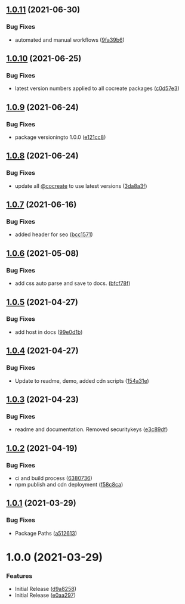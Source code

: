 ## [1.0.11](https://github.com/CoCreate-app/CoCreate-toggle/compare/v1.0.10...v1.0.11) (2021-06-30)


### Bug Fixes

* automated and manual workflows ([9fa39b6](https://github.com/CoCreate-app/CoCreate-toggle/commit/9fa39b6d15a1e769cf04ec3b20b1430a139dff94))

## [1.0.10](https://github.com/CoCreate-app/CoCreate-toggle/compare/v1.0.9...v1.0.10) (2021-06-25)


### Bug Fixes

* latest version numbers applied to all cocreate packages ([c0d57e3](https://github.com/CoCreate-app/CoCreate-toggle/commit/c0d57e30297e63cdaf14d4d9e018e41192657803))

## [1.0.9](https://github.com/CoCreate-app/CoCreate-toggle/compare/v1.0.8...v1.0.9) (2021-06-24)


### Bug Fixes

* package versioningto 1.0.0 ([e121cc8](https://github.com/CoCreate-app/CoCreate-toggle/commit/e121cc8bfe13320bddf75509c4a7e2b90c42eec2))

## [1.0.8](https://github.com/CoCreate-app/CoCreate-toggle/compare/v1.0.7...v1.0.8) (2021-06-24)


### Bug Fixes

* update all [@cocreate](https://github.com/cocreate) to use latest versions ([3da8a3f](https://github.com/CoCreate-app/CoCreate-toggle/commit/3da8a3f48386d8909aad0afce52588a1dd7a0543))

## [1.0.7](https://github.com/CoCreate-app/CoCreate-toggle/compare/v1.0.6...v1.0.7) (2021-06-16)


### Bug Fixes

* added header for seo ([bcc1571](https://github.com/CoCreate-app/CoCreate-toggle/commit/bcc1571528c9cfd6ba0ed6ee3d0e3953acd4b34d))

## [1.0.6](https://github.com/CoCreate-app/CoCreate-toggle/compare/v1.0.5...v1.0.6) (2021-05-08)


### Bug Fixes

* add css auto parse and save to docs. ([bfcf78f](https://github.com/CoCreate-app/CoCreate-toggle/commit/bfcf78f4e79a72920ee043b6718e883ea27ed7c1))

## [1.0.5](https://github.com/CoCreate-app/CoCreate-toggle/compare/v1.0.4...v1.0.5) (2021-04-27)


### Bug Fixes

* add host in docs ([99e0d1b](https://github.com/CoCreate-app/CoCreate-toggle/commit/99e0d1b5cff4d3ea774cbca0aa3bbfe9cde3cfe7))

## [1.0.4](https://github.com/CoCreate-app/CoCreate-toggle/compare/v1.0.3...v1.0.4) (2021-04-27)


### Bug Fixes

* Update to readme, demo, added cdn scripts ([154a31e](https://github.com/CoCreate-app/CoCreate-toggle/commit/154a31ebc6312120291cae718674b48dddf05269))

## [1.0.3](https://github.com/CoCreate-app/CoCreate-toggle/compare/v1.0.2...v1.0.3) (2021-04-23)


### Bug Fixes

* readme and documentation. Removed securitykeys ([e3c89df](https://github.com/CoCreate-app/CoCreate-toggle/commit/e3c89df2322aa2c43d1bf468223ca90a059c12c1))

## [1.0.2](https://github.com/CoCreate-app/CoCreate-toggle/compare/v1.0.1...v1.0.2) (2021-04-19)


### Bug Fixes

* ci and build process ([6380736](https://github.com/CoCreate-app/CoCreate-toggle/commit/63807367e47418c89e6a67d230f6a635e012b3dd))
* npm publish and cdn deployment ([f58c8ca](https://github.com/CoCreate-app/CoCreate-toggle/commit/f58c8cac0c1c73dca01591a5961ac4a9999111a4))

## [1.0.1](https://github.com/CoCreate-app/CoCreate-toggle/compare/v1.0.0...v1.0.1) (2021-03-29)


### Bug Fixes

* Package Paths ([a512613](https://github.com/CoCreate-app/CoCreate-toggle/commit/a5126139d5db7793c8f88c4ca3d00ddecb3c75d9))

# 1.0.0 (2021-03-29)


### Features

* Initial Release ([d9a8258](https://github.com/CoCreate-app/CoCreate-toggle/commit/d9a825803032aa4a3278f7627868f6247389c90a))
* Initial Release ([e0aa297](https://github.com/CoCreate-app/CoCreate-toggle/commit/e0aa2974698ee58921a0751082b24b67900daea9))
